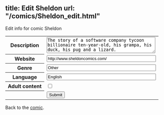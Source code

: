 title: Edit Sheldon
url: "/comics/Sheldon_edit.html"
---
Edit info for comic Sheldon

<form name="comic" action="http://gaepostmail.appspot.com/comic/" method="post">
<table class="comicinfo">
<tr>
<th>Description</th><td><textarea name="description" cols="40" rows="3">The story of a software company tycoon billionaire ten-year-old, his grampa, his duck, his pug and a lizard.</textarea></td>
</tr>
<tr>
<th>Website</th><td><input type="text" name="url" value="http://www.sheldoncomics.com/" size="40"/></td>
</tr>
<tr>
<th>Genre</th><td><input type="text" name="genre" value="Other" size="40"/></td>
</tr>
<tr>
<th>Language</th><td><input type="text" name="language" value="English" size="40"/></td>
</tr>
<tr>
<th>Adult content</th><td><input type="checkbox" name="adult" value="adult" /></td>
</tr>
<tr>
<th></th><td>
<input type="hidden" name="comic" value="Sheldon" />
<input type="submit" name="submit" value="Submit" />
</td>
</tr>
</table>
</form>

Back to the [comic](Sheldon.html).
